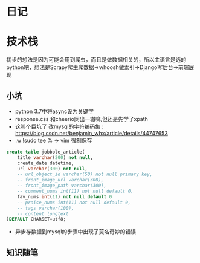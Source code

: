 # 日记

# 技术栈

初步的想法是因为可能会用到爬虫，而且是做数据相关的，所以主语言是选的python吧，想法是Scrapy爬虫爬数据->whoosh做索引->Django写后台->前端展现

## 小坑

* python 3.7中将async设为关键字
* response.css 和cheerio同出一辙嘛,但还是先学了xpath
* 这叫个巨坑了 改mysql的字符编码集  :    https://blog.csdn.net/benjamin_whx/article/details/44747653
* :w !sudo tee %   -> vim 强制保存

```sql
create table jobbole_article(
    title varchar(200) not null,
    create_date datetime,
    url varchar(300) not null,
    -- url_object_id varchar(50) not null primary key,
    -- front_image_url varchar(300),
    -- front_image_path varchar(300),
    -- comment_nums int(11) not null default 0,
    fav_nums int(11) not null default 0
    -- praise_nums int(11) not null default 0,
    -- tags varchar(100),
    -- content longtext
)DEFAULT CHARSET=utf8;
```

* 异步存数据到mysql的步骤中出现了莫名奇妙的错误

## 知识随笔


